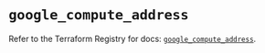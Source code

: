 # `google_compute_address`

Refer to the Terraform Registry for docs: [`google_compute_address`](https://registry.terraform.io/providers/hashicorp/google-beta/6.49.3/docs/resources/google_compute_address).
